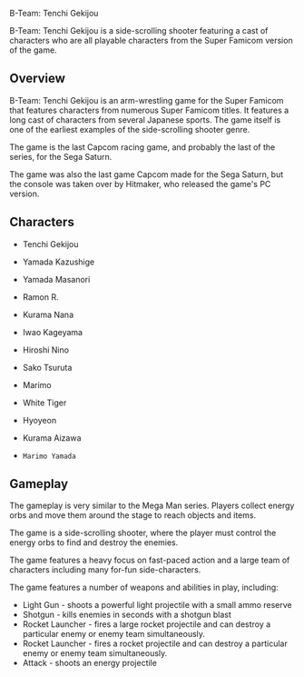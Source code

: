 B-Team: Tenchi Gekijou

B-Team: Tenchi Gekijou is a side-scrolling shooter featuring a cast of characters who are all playable characters from the Super Famicom version of the game.

## Overview

B-Team: Tenchi Gekijou is an arm-wrestling game for the Super Famicom that features characters from numerous Super Famicom titles. It features a long cast of characters from several Japanese sports. The game itself is one of the earliest examples of the side-scrolling shooter genre.

The game is the last Capcom racing game, and probably the last of the series, for the Sega Saturn.

The game was also the last game Capcom made for the Sega Saturn, but the console was taken over by Hitmaker, who released the game's PC version.

## Characters

*   Tenchi Gekijou

*    Yamada Kazushige
*   Yamada Masanori
*   Ramon R.
*   Kurama Nana
*   Iwao Kageyama
*    Hiroshi Nino
*   Sako Tsuruta
*    Marimo
*    White Tiger
*    Hyoyeon
*    Kurama Aizawa
*     Marimo Yamada

## Gameplay

The gameplay is very similar to the Mega Man series. Players collect energy orbs and move them around the stage to reach objects and items.

The game is a side-scrolling shooter, where the player must control the energy orbs to find and destroy the enemies.

The game features a heavy focus on fast-paced action and a large team of characters including many for-fun side-characters.

The game features a number of weapons and abilities in play, including:

*   Light Gun - shoots a powerful light projectile with a small ammo reserve
*   Shotgun - kills enemies in seconds with a shotgun blast
*   Rocket Launcher - fires a large rocket projectile and can destroy a particular enemy or enemy team simultaneously.
*   Rocket Launcher - fires a rocket projectile and can destroy a particular enemy or enemy team simultaneously.
*    Attack - shoots an energy projectile